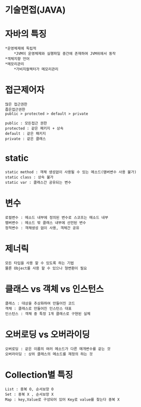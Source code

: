 기술면접(JAVA)
=
자바의 특징
===
```
*운영체제에 독립적
	*JVM이 운영체제와 실행파일 중간에 존재하여 JVM위에서 동작
*객체지향 언어
*메모리관리
	*가비지컬렉터가 메모리관리
```



접근제어자
===
```
많은 접근권한																						좁은접근권한
public > protected > default > private 

public : 모든접근 권한
protected : 같은 패키지 + 상속
default : 같은 패키지 
private : 같은 클래스
```

static
===
```
static method : 객채 생성없이 사용될 수 있는 메소드(맴버변수 사용 불가)
static class : 상속 불가 
static var : 클래스간 공유되는 변수
```

변수
===
```
로컬변수 : 메소드 내부에 정의된 변수로 스코프는 매소드 내부
멤버변수 : 메소드 밖 클래스 내부에 선언된 변수
정적변수 : 객채생성 없이 사용, 객체간 공유
```

제너릭
===
```
모든 타입을 사용 할 수 있도록 하는 기법
물론 Object를 사용 할 수 있으나 형변환이 필요
```

클래스 vs 객체 vs 인스턴스
===
```
클래스 : 대상을 추상화하여 만들어진 코드
객채 : 클래스로 만들어진 인스턴스 대표
인스턴스 : 객채 중 특정 1개 클래스로 구현된 실체
```

오버로딩 vs 오버라이딩
===
```
오버로딩 : 같은 이름의 여러 메소드가 다른 매개변수를 같는 것
오버라이딩 : 상위 클래스의 메소드를 재정의 하는 것
```

Collection별 특징
===
```
List : 중복 O, 순서보장 O
Set : 중복 X , 순서보장 X
Map : key,Value로 구성되어 있어 Key로 value를 찾는다 중복 X 
```

